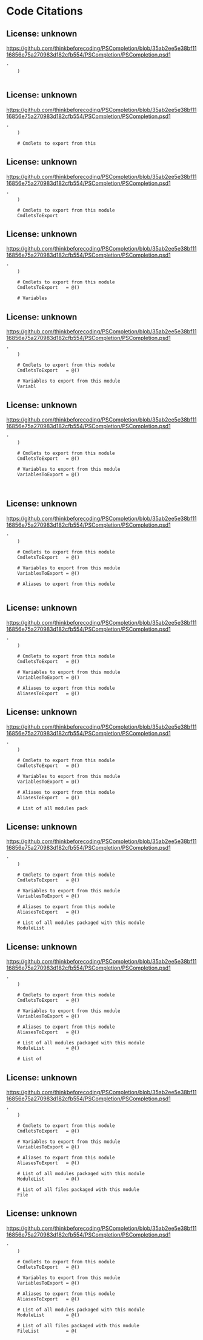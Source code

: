 # Code Citations

## License: unknown
<https://github.com/thinkbeforecoding/PSCompletion/blob/35ab2ee5e38bf1116856e75a270983d182cfb554/PSCompletion/PSCompletion.psd1>

```
'
    )
    
```

## License: unknown
<https://github.com/thinkbeforecoding/PSCompletion/blob/35ab2ee5e38bf1116856e75a270983d182cfb554/PSCompletion/PSCompletion.psd1>

```
'
    )
    
    # Cmdlets to export from this
```

## License: unknown
<https://github.com/thinkbeforecoding/PSCompletion/blob/35ab2ee5e38bf1116856e75a270983d182cfb554/PSCompletion/PSCompletion.psd1>

```
'
    )
    
    # Cmdlets to export from this module
    CmdletsToExport
```

## License: unknown
<https://github.com/thinkbeforecoding/PSCompletion/blob/35ab2ee5e38bf1116856e75a270983d182cfb554/PSCompletion/PSCompletion.psd1>

```
'
    )
    
    # Cmdlets to export from this module
    CmdletsToExport   = @()
    
    # Variables
```

## License: unknown
<https://github.com/thinkbeforecoding/PSCompletion/blob/35ab2ee5e38bf1116856e75a270983d182cfb554/PSCompletion/PSCompletion.psd1>

```
'
    )
    
    # Cmdlets to export from this module
    CmdletsToExport   = @()
    
    # Variables to export from this module
    Variabl
```

## License: unknown
<https://github.com/thinkbeforecoding/PSCompletion/blob/35ab2ee5e38bf1116856e75a270983d182cfb554/PSCompletion/PSCompletion.psd1>

```
'
    )
    
    # Cmdlets to export from this module
    CmdletsToExport   = @()
    
    # Variables to export from this module
    VariablesToExport = @()
    
    
```

## License: unknown
<https://github.com/thinkbeforecoding/PSCompletion/blob/35ab2ee5e38bf1116856e75a270983d182cfb554/PSCompletion/PSCompletion.psd1>

```
'
    )
    
    # Cmdlets to export from this module
    CmdletsToExport   = @()
    
    # Variables to export from this module
    VariablesToExport = @()
    
    # Aliases to export from this module
    
```

## License: unknown
<https://github.com/thinkbeforecoding/PSCompletion/blob/35ab2ee5e38bf1116856e75a270983d182cfb554/PSCompletion/PSCompletion.psd1>

```
'
    )
    
    # Cmdlets to export from this module
    CmdletsToExport   = @()
    
    # Variables to export from this module
    VariablesToExport = @()
    
    # Aliases to export from this module
    AliasesToExport   = @()
```

## License: unknown
<https://github.com/thinkbeforecoding/PSCompletion/blob/35ab2ee5e38bf1116856e75a270983d182cfb554/PSCompletion/PSCompletion.psd1>

```
'
    )
    
    # Cmdlets to export from this module
    CmdletsToExport   = @()
    
    # Variables to export from this module
    VariablesToExport = @()
    
    # Aliases to export from this module
    AliasesToExport   = @()
    
    # List of all modules pack
```

## License: unknown
<https://github.com/thinkbeforecoding/PSCompletion/blob/35ab2ee5e38bf1116856e75a270983d182cfb554/PSCompletion/PSCompletion.psd1>

```
'
    )
    
    # Cmdlets to export from this module
    CmdletsToExport   = @()
    
    # Variables to export from this module
    VariablesToExport = @()
    
    # Aliases to export from this module
    AliasesToExport   = @()
    
    # List of all modules packaged with this module
    ModuleList        
```

## License: unknown
<https://github.com/thinkbeforecoding/PSCompletion/blob/35ab2ee5e38bf1116856e75a270983d182cfb554/PSCompletion/PSCompletion.psd1>

```
'
    )
    
    # Cmdlets to export from this module
    CmdletsToExport   = @()
    
    # Variables to export from this module
    VariablesToExport = @()
    
    # Aliases to export from this module
    AliasesToExport   = @()
    
    # List of all modules packaged with this module
    ModuleList        = @()
    
    # List of
```

## License: unknown
<https://github.com/thinkbeforecoding/PSCompletion/blob/35ab2ee5e38bf1116856e75a270983d182cfb554/PSCompletion/PSCompletion.psd1>

```
'
    )
    
    # Cmdlets to export from this module
    CmdletsToExport   = @()
    
    # Variables to export from this module
    VariablesToExport = @()
    
    # Aliases to export from this module
    AliasesToExport   = @()
    
    # List of all modules packaged with this module
    ModuleList        = @()
    
    # List of all files packaged with this module
    File
```

## License: unknown
<https://github.com/thinkbeforecoding/PSCompletion/blob/35ab2ee5e38bf1116856e75a270983d182cfb554/PSCompletion/PSCompletion.psd1>

```
'
    )
    
    # Cmdlets to export from this module
    CmdletsToExport   = @()
    
    # Variables to export from this module
    VariablesToExport = @()
    
    # Aliases to export from this module
    AliasesToExport   = @()
    
    # List of all modules packaged with this module
    ModuleList        = @()
    
    # List of all files packaged with this module
    FileList          = @(
```
